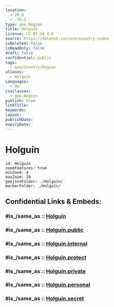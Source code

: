 ```yaml
---
location:
  - 20.8
  - -76.2
type: geo-Region
title: Holguín
license: CC BY-SA 4.0
source: https://datahub.io/core/country-codes
isDeleted: false
isReadOnly: false
draft: false
confidential: public
tags:
  - geo/Country/Region
aliases:
  - Holguín
Languages:
  - de
cssclasses:
  - geo-Region
publish: true
linkTitle:
keywords:
layout:
publishDate:
expiryDate:
---
```


# Holguín

```leaflet
id: Holguín
zoomFeatures: true 
minZoom: 4 
maxZoom: 18
geojsonFolder: ./Holguín/
markerFolder: ./Holguín/
```


## Confidential Links & Embeds: 

### #is_/same_as :: [Holguín](/_Standards/Earth/Continent/America~Caribbean/Cuba/provinces~Cuba/Holguín.md) 

### #is_/same_as :: [Holguín.public](/_public/Earth/Continent/America~Caribbean/Cuba/provinces~Cuba/Holguín.public.md) 

### #is_/same_as :: [Holguín.internal](/_internal/Earth/Continent/America~Caribbean/Cuba/provinces~Cuba/Holguín.internal.md) 

### #is_/same_as :: [Holguín.protect](/_protect/Earth/Continent/America~Caribbean/Cuba/provinces~Cuba/Holguín.protect.md) 

### #is_/same_as :: [Holguín.private](/_private/Earth/Continent/America~Caribbean/Cuba/provinces~Cuba/Holguín.private.md) 

### #is_/same_as :: [Holguín.personal](/_personal/Earth/Continent/America~Caribbean/Cuba/provinces~Cuba/Holguín.personal.md) 

### #is_/same_as :: [Holguín.secret](/_secret/Earth/Continent/America~Caribbean/Cuba/provinces~Cuba/Holguín.secret.md)

